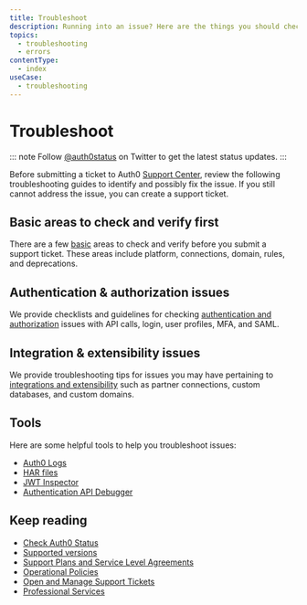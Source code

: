 ```yaml
---
title: Troubleshoot
description: Running into an issue? Here are the things you should check to troubleshoot and solve common issues in Auth0.
topics:
  - troubleshooting
  - errors
contentType:
  - index
useCase:
  - troubleshooting
---
```


# Troubleshoot

::: note
Follow [@auth0status](https://twitter.com/auth0status) on Twitter to get the latest status updates. 
:::

Before submitting a ticket to Auth0 [Support Center](https://support.auth0.com/), review the following troubleshooting guides to identify and possibly fix the issue. If you still cannot address the issue, you can create a support ticket. 

## Basic areas to check and verify first

There are a few [basic](/troubleshoot/concepts/basics) areas to check and verify before you submit a support ticket. These areas include platform, connections, domain, rules, and deprecations.  

## Authentication & authorization issues

We provide checklists and guidelines for checking [authentication and authorization](/troubleshoot/concepts/auth-issues) issues with API calls, login, user profiles, MFA, and SAML. 

## Integration & extensibility issues

We provide troubleshooting tips for issues you may have pertaining to [integrations and extensibility](/troubleshoot/concepts/integration-extensibility-issues) such as partner connections, custom databases, and custom domains. 

## Tools

Here are some helpful tools to help you troubleshoot issues:

* [Auth0 Logs](/logs)
* [HAR files](/troubleshoot/guides/generate-har-files)
* [JWT Inspector](https://jwt.io/)
* [Authentication API Debugger](/extensions/authorization-extension/v2/troubleshooting)

## Keep reading

* [Check Auth0 Status](/monitoring/guides/check-status)
* [Supported versions](/support/matrix)
* [Support Plans and Service Level Agreements](/support#defect-responses)
* [Operational Policies](/policies)
* [Open and Manage Support Tickets](/support/tickets)  
* [Professional Services](/services)
